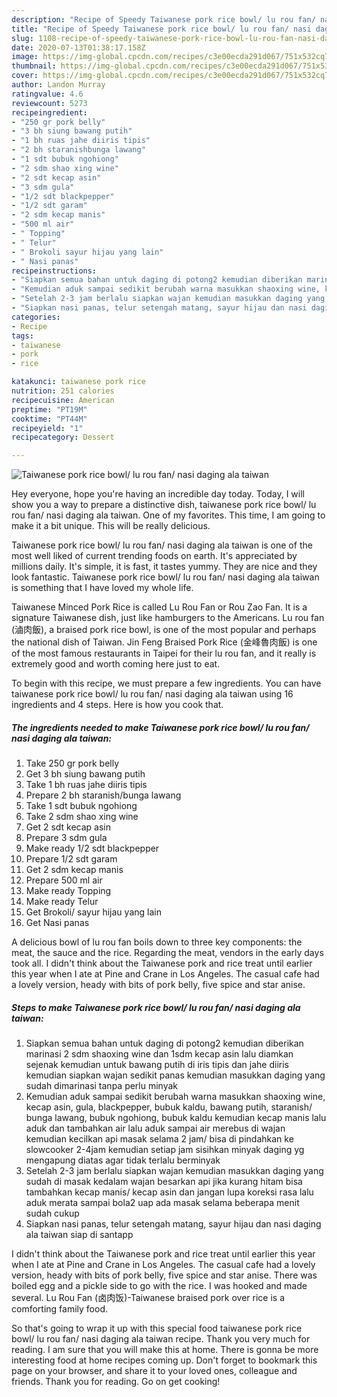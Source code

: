 ```yaml
---
description: "Recipe of Speedy Taiwanese pork rice bowl/ lu rou fan/ nasi daging ala taiwan"
title: "Recipe of Speedy Taiwanese pork rice bowl/ lu rou fan/ nasi daging ala taiwan"
slug: 1108-recipe-of-speedy-taiwanese-pork-rice-bowl-lu-rou-fan-nasi-daging-ala-taiwan
date: 2020-07-13T01:38:17.158Z
image: https://img-global.cpcdn.com/recipes/c3e00ecda291d067/751x532cq70/taiwanese-pork-rice-bowl-lu-rou-fan-nasi-daging-ala-taiwan-foto-resep-utama.jpg
thumbnail: https://img-global.cpcdn.com/recipes/c3e00ecda291d067/751x532cq70/taiwanese-pork-rice-bowl-lu-rou-fan-nasi-daging-ala-taiwan-foto-resep-utama.jpg
cover: https://img-global.cpcdn.com/recipes/c3e00ecda291d067/751x532cq70/taiwanese-pork-rice-bowl-lu-rou-fan-nasi-daging-ala-taiwan-foto-resep-utama.jpg
author: Landon Murray
ratingvalue: 4.6
reviewcount: 5273
recipeingredient:
- "250 gr pork belly"
- "3 bh siung bawang putih"
- "1 bh ruas jahe diiris tipis"
- "2 bh staranishbunga lawang"
- "1 sdt bubuk ngohiong"
- "2 sdm shao xing wine"
- "2 sdt kecap asin"
- "3 sdm gula"
- "1/2 sdt blackpepper"
- "1/2 sdt garam"
- "2 sdm kecap manis"
- "500 ml air"
- " Topping"
- " Telur"
- " Brokoli sayur hijau yang lain"
- " Nasi panas"
recipeinstructions:
- "Siapkan semua bahan untuk daging di potong2 kemudian diberikan marinasi 2 sdm shaoxing wine dan 1sdm kecap asin lalu diamkan sejenak kemudian untuk bawang putih di iris tipis dan jahe diiris kemudian siapkan wajan sedikit panas kemudian masukkan daging yang sudah dimarinasi tanpa perlu minyak"
- "Kemudian aduk sampai sedikit berubah warna masukkan shaoxing wine, kecap asin, gula, blackpepper, bubuk kaldu, bawang putih, staranish/ bunga lawang, bubuk ngohiong, bubuk kaldu kemudian kecap manis lalu aduk dan tambahkan air lalu aduk sampai air merebus di wajan kemudian kecilkan api masak selama 2 jam/ bisa di pindahkan ke slowcooker 2-4jam kemudian setiap jam sisihkan minyak daging yg mengapung diatas agar tidak terlalu berminyak"
- "Setelah 2-3 jam berlalu siapkan wajan kemudian masukkan daging yang sudah di masak kedalam wajan besarkan api jika kurang hitam bisa tambahkan kecap manis/ kecap asin dan jangan lupa koreksi rasa lalu aduk merata sampai bola2 uap ada masak selama beberapa menit sudah cukup"
- "Siapkan nasi panas, telur setengah matang, sayur hijau dan nasi daging ala taiwan siap di santapp"
categories:
- Recipe
tags:
- taiwanese
- pork
- rice

katakunci: taiwanese pork rice 
nutrition: 251 calories
recipecuisine: American
preptime: "PT19M"
cooktime: "PT44M"
recipeyield: "1"
recipecategory: Dessert

---
```



![Taiwanese pork rice bowl/ lu rou fan/ nasi daging ala taiwan](https://img-global.cpcdn.com/recipes/c3e00ecda291d067/751x532cq70/taiwanese-pork-rice-bowl-lu-rou-fan-nasi-daging-ala-taiwan-foto-resep-utama.jpg)

Hey everyone, hope you're having an incredible day today. Today, I will show you a way to prepare a distinctive dish, taiwanese pork rice bowl/ lu rou fan/ nasi daging ala taiwan. One of my favorites. This time, I am going to make it a bit unique. This will be really delicious.

Taiwanese pork rice bowl/ lu rou fan/ nasi daging ala taiwan is one of the most well liked of current trending foods on earth. It's appreciated by millions daily. It's simple, it is fast, it tastes yummy. They are nice and they look fantastic. Taiwanese pork rice bowl/ lu rou fan/ nasi daging ala taiwan is something that I have loved my whole life.

Taiwanese Minced Pork Rice is called Lu Rou Fan or Rou Zao Fan. It is a signature Taiwanese dish, just like hamburgers to the Americans. Lu rou fan (滷肉飯), a braised pork rice bowl, is one of the most popular and perhaps the national dish of Taiwan. Jin Feng Braised Pork Rice (金峰魯肉飯) is one of the most famous restaurants in Taipei for their lu rou fan, and it really is extremely good and worth coming here just to eat.


To begin with this recipe, we must prepare a few ingredients. You can have taiwanese pork rice bowl/ lu rou fan/ nasi daging ala taiwan using 16 ingredients and 4 steps. Here is how you cook that.

<!--inarticleads1-->

##### The ingredients needed to make Taiwanese pork rice bowl/ lu rou fan/ nasi daging ala taiwan:

1. Take 250 gr pork belly
1. Get 3 bh siung bawang putih
1. Take 1 bh ruas jahe diiris tipis
1. Prepare 2 bh staranish/bunga lawang
1. Take 1 sdt bubuk ngohiong
1. Take 2 sdm shao xing wine
1. Get 2 sdt kecap asin
1. Prepare 3 sdm gula
1. Make ready 1/2 sdt blackpepper
1. Prepare 1/2 sdt garam
1. Get 2 sdm kecap manis
1. Prepare 500 ml air
1. Make ready  Topping
1. Make ready  Telur
1. Get  Brokoli/ sayur hijau yang lain
1. Get  Nasi panas


A delicious bowl of lu rou fan boils down to three key components: the meat, the sauce and the rice. Regarding the meat, vendors in the early days took all. I didn&#39;t think about the Taiwanese pork and rice treat until earlier this year when I ate at Pine and Crane in Los Angeles. The casual cafe had a lovely version, heady with bits of pork belly, five spice and star anise. 

<!--inarticleads2-->

##### Steps to make Taiwanese pork rice bowl/ lu rou fan/ nasi daging ala taiwan:

1. Siapkan semua bahan untuk daging di potong2 kemudian diberikan marinasi 2 sdm shaoxing wine dan 1sdm kecap asin lalu diamkan sejenak kemudian untuk bawang putih di iris tipis dan jahe diiris kemudian siapkan wajan sedikit panas kemudian masukkan daging yang sudah dimarinasi tanpa perlu minyak
1. Kemudian aduk sampai sedikit berubah warna masukkan shaoxing wine, kecap asin, gula, blackpepper, bubuk kaldu, bawang putih, staranish/ bunga lawang, bubuk ngohiong, bubuk kaldu kemudian kecap manis lalu aduk dan tambahkan air lalu aduk sampai air merebus di wajan kemudian kecilkan api masak selama 2 jam/ bisa di pindahkan ke slowcooker 2-4jam kemudian setiap jam sisihkan minyak daging yg mengapung diatas agar tidak terlalu berminyak
1. Setelah 2-3 jam berlalu siapkan wajan kemudian masukkan daging yang sudah di masak kedalam wajan besarkan api jika kurang hitam bisa tambahkan kecap manis/ kecap asin dan jangan lupa koreksi rasa lalu aduk merata sampai bola2 uap ada masak selama beberapa menit sudah cukup
1. Siapkan nasi panas, telur setengah matang, sayur hijau dan nasi daging ala taiwan siap di santapp


I didn&#39;t think about the Taiwanese pork and rice treat until earlier this year when I ate at Pine and Crane in Los Angeles. The casual cafe had a lovely version, heady with bits of pork belly, five spice and star anise. There was boiled egg and a pickle side to go with the rice. I was hooked and made several. Lu Rou Fan (卤肉饭)-Taiwanese braised pork over rice is a comforting family food. 

So that's going to wrap it up with this special food taiwanese pork rice bowl/ lu rou fan/ nasi daging ala taiwan recipe. Thank you very much for reading. I am sure that you will make this at home. There is gonna be more interesting food at home recipes coming up. Don't forget to bookmark this page on your browser, and share it to your loved ones, colleague and friends. Thank you for reading. Go on get cooking!

